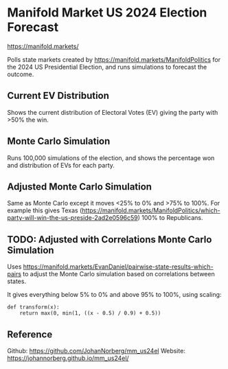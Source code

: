 # Manifold Market US 2024 Election Forecast

https://manifold.markets/

Polls state markets created by https://manifold.markets/ManifoldPolitics for the 2024 US Presidential Election, and runs simulations to forecast the outcome.

## Current EV Distribution

Shows the current distribution of Electoral Votes (EV) giving the party with >50% the win.

## Monte Carlo Simulation

Runs 100,000 simulations of the election, and shows the percentage won and distribution of EVs for each party.

## Adjusted Monte Carlo Simulation

Same as Monte Carlo except it moves <25% to 0% and >75% to 100%. For example this gives Texas (https://manifold.markets/ManifoldPolitics/which-party-will-win-the-us-preside-2ad2e0596c59) 100% to Republicans.

## TODO: Adjusted with Correlations Monte Carlo Simulation

Uses https://manifold.markets/EvanDaniel/pairwise-state-results-which-pairs to adjust the Monte Carlo simulation based on correlations between states.

It gives everything below 5% to 0% and above 95% to 100%, using scaling:

```
def transform(x):
    return max(0, min(1, ((x - 0.5) / 0.9) + 0.5))
```

## Reference

Github: https://github.com/JohanNorberg/mm_us24el
Website: https://johannorberg.github.io/mm_us24el/